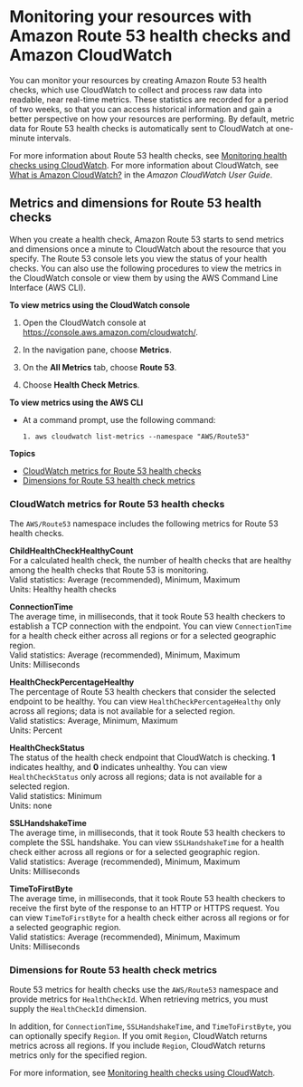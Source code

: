 # Monitoring your resources with Amazon Route 53 health checks and Amazon CloudWatch<a name="monitoring-cloudwatch"></a>

You can monitor your resources by creating Amazon Route 53 health checks, which use CloudWatch to collect and process raw data into readable, near real\-time metrics\. These statistics are recorded for a period of two weeks, so that you can access historical information and gain a better perspective on how your resources are performing\. By default, metric data for Route 53 health checks is automatically sent to CloudWatch at one\-minute intervals\.

For more information about Route 53 health checks, see [Monitoring health checks using CloudWatch](monitoring-health-checks.md)\. For more information about CloudWatch, see [What is Amazon CloudWatch?](https://docs.aws.amazon.com/AmazonCloudWatch/latest/DeveloperGuide/WhatIsCloudWatch.html) in the *Amazon CloudWatch User Guide*\.

## Metrics and dimensions for Route 53 health checks<a name="metrics_dimensions_health_checks"></a>

When you create a health check, Amazon Route 53 starts to send metrics and dimensions once a minute to CloudWatch about the resource that you specify\. The Route 53 console lets you view the status of your health checks\. You can also use the following procedures to view the metrics in the CloudWatch console or view them by using the AWS Command Line Interface \(AWS CLI\)\.

**To view metrics using the CloudWatch console**

1. Open the CloudWatch console at [https://console\.aws\.amazon\.com/cloudwatch/](https://console.aws.amazon.com/cloudwatch/)\.

1. In the navigation pane, choose **Metrics**\.

1. On the **All Metrics** tab, choose **Route 53**\.

1. Choose **Health Check Metrics**\.

**To view metrics using the AWS CLI**
+ At a command prompt, use the following command:

  ```
  1. aws cloudwatch list-metrics --namespace "AWS/Route53"
  ```

**Topics**
+ [CloudWatch metrics for Route 53 health checks](#cloudwatch-metrics)
+ [Dimensions for Route 53 health check metrics](#cloudwatch-dimensions-route-53-metrics)

### CloudWatch metrics for Route 53 health checks<a name="cloudwatch-metrics"></a>

The `AWS/Route53` namespace includes the following metrics for Route 53 health checks\.

**ChildHealthCheckHealthyCount**  
For a calculated health check, the number of health checks that are healthy among the health checks that Route 53 is monitoring\.  
Valid statistics: Average \(recommended\), Minimum, Maximum  
Units: Healthy health checks

**ConnectionTime**  
The average time, in milliseconds, that it took Route 53 health checkers to establish a TCP connection with the endpoint\. You can view `ConnectionTime` for a health check either across all regions or for a selected geographic region\.  
Valid statistics: Average \(recommended\), Minimum, Maximum  
Units: Milliseconds

**HealthCheckPercentageHealthy**  
The percentage of Route 53 health checkers that consider the selected endpoint to be healthy\. You can view `HealthCheckPercentageHealthy` only across all regions; data is not available for a selected region\.  
Valid statistics: Average, Minimum, Maximum  
Units: Percent

**HealthCheckStatus**  
The status of the health check endpoint that CloudWatch is checking\. **1** indicates healthy, and **0** indicates unhealthy\. You can view `HealthCheckStatus` only across all regions; data is not available for a selected region\.  
Valid statistics: Minimum  
Units: none

**SSLHandshakeTime**  
The average time, in milliseconds, that it took Route 53 health checkers to complete the SSL handshake\. You can view `SSLHandshakeTime` for a health check either across all regions or for a selected geographic region\.  
Valid statistics: Average \(recommended\), Minimum, Maximum  
Units: Milliseconds

**TimeToFirstByte**  
The average time, in milliseconds, that it took Route 53 health checkers to receive the first byte of the response to an HTTP or HTTPS request\. You can view `TimeToFirstByte` for a health check either across all regions or for a selected geographic region\.  
Valid statistics: Average \(recommended\), Minimum, Maximum  
Units: Milliseconds

### Dimensions for Route 53 health check metrics<a name="cloudwatch-dimensions-route-53-metrics"></a>

Route 53 metrics for health checks use the `AWS/Route53` namespace and provide metrics for `HealthCheckId`\. When retrieving metrics, you must supply the `HealthCheckId` dimension\.

In addition, for `ConnectionTime`, `SSLHandshakeTime`, and `TimeToFirstByte`, you can optionally specify `Region`\. If you omit `Region`, CloudWatch returns metrics across all regions\. If you include `Region`, CloudWatch returns metrics only for the specified region\.

For more information, see [Monitoring health checks using CloudWatch](monitoring-health-checks.md)\.
